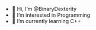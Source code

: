 - 👋 Hi, I’m @BinaryDexterity
- 👀 I’m interested in Programming
- 🌱 I’m currently learning C++
<!---
BinaryDexterity/BinaryDexterity is a ✨ special ✨ repository because its `README.md` (this file) appears on your GitHub profile.
You can click the Preview link to take a look at your changes.
--->
